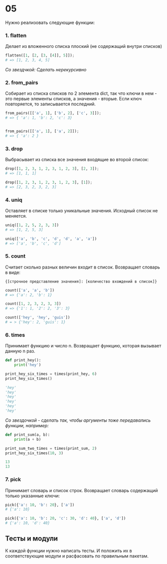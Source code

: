 # 05

Нужно реализовать следующие функции:

### 1. flatten
Делает из вложенного списка плоский (не содержащий внутри списков)

```python
flatten([1, [2, [3, [4]], 5]]);
# => [1, 2, 3, 4, 5]
```

_Со звездчкой: Сделать нерекурсивно_

### 2. from_pairs

Собирает из списка списков по 2 элемента dict, так что ключи в нем - это первые элементы списков, а значения - вторые. Если ключ повторяется, то записывается последний.

```python
from_pairs([['a', 1], ['b', 2], ['c', 3]]);
# => { 'a': 1, 'b': 2, 'c': 3}


from_pairs([['a', 1], ['a', 2]]);
# => { 'a': 2 }

```

### 3. drop

Выбрасывает из списка все значения входящие во второй список:

```python
drop([1, 2, 3, 1, 2, 3, 1, 2, 3], [2, 3]);
# => [1, 1, 1]

drop([1, 2, 3, 1, 2, 3, 1, 2, 3], [1]);
# => [2, 3, 2, 3, 2, 3]
```

### 4. uniq

Оставляет в списке только уникальные значения. Исходный список не меняется.

```python
uniq([1, 2, 5, 2, 3, 3])
# => [1, 2, 5, 3]

uniq(['a', 'b', 'c', 'd', 'd', 'a', 'a'])
# => ['a', 'b', 'c', 'd']
```

### 5. count

Считает сколько разных величин входит в список. Возвращает словарь в виде: 

`{[строчное представление значения]: [количество вхождений в список]}`


```python
count(['a', 'a', 'b'])
# => {'a': 2, 'b': 1}

count([1, 2, 3, 2, 3, 3])
# => {'1': 1, '2': 2, '3': 3}

count(['hey', 'hey', 'guis'])
# = > {'hey': 2, 'guis': 1}
```


### 6. times

Принимает функцию и число n. Возвращает функцию, которая вызывает данную n раз.
```python
def print_hey():
	print('hey')

print_hey_six_times = times(print_hey, 6)
print_hey_six_times()

'hey'
'hey'
'hey'
'hey'
'hey'
'hey'
```

_Со звездочкой - сделать так, чтобы аргументы тоже передавались функции, например:_

```python
def print_sum(a, b):
	print(a + b)

print_sum_two_times = times(print_sum, 2)
print_hey_six_times(10, 3)

13
13
```

### 7. pick

Принимает словарь и список строк. Возвращает словарь содержащий только указанные ключи:

```python
pick({'a': 10, 'b': 20}, ['a'])
# {'a': 10}

pick({'a': 10, 'b': 20, 'c': 30, 'd': 40}, ['a', 'd'])
# {'a': 10, 'd': 40}
```

## Тесты и модули

К каждой функции нужно написать тесты. И положить их в соответствующие модули и расфасовать по правильным пакетам. 